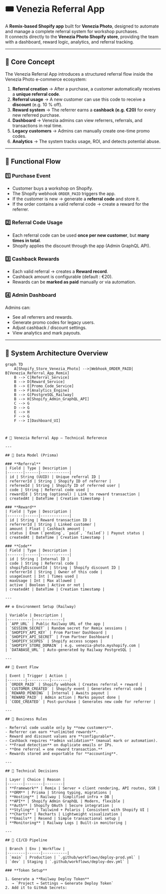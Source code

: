 # 🎟️ Venezia Referral App

A **Remix-based Shopify app** built for **Venezia Photo**, designed to automate and manage a complete referral system for workshop purchases.  
It connects directly to the **Venezia Photo Shopify store**, providing the team with a dashboard, reward logic, analytics, and referral tracking.

---

## 🧭 Core Concept

The Venezia Referral App introduces a structured referral flow inside the Venezia Photo e-commerce ecosystem:

1. **Referral creation** → After a purchase, a customer automatically receives a **unique referral code**.  
2. **Referral usage** → A new customer can use this code to receive a **discount** (e.g. 10 % off).  
3. **Reward system** → The referrer earns a **cashback (e.g. €20)** for every new referred purchase.  
4. **Dashboard** → Venezia admins can view referrers, referrals, and transactions in real time.  
5. **Legacy customers** → Admins can manually create one-time promo codes.  
6. **Analytics** → The system tracks usage, ROI, and detects potential abuse.

---

## 🧩 Functional Flow

### 1️⃣ Purchase Event
- Customer buys a workshop on Shopify.  
- The Shopify webhook `ORDER_PAID` triggers the app.  
- If the customer is new → generate a **referral code** and store it.  
- If the order contains a valid referral code → create a reward for the referrer.

### 2️⃣ Referral Code Usage
- Each referral code can be used **once per new customer**, but **many times in total**.  
- Shopify applies the discount through the app (Admin GraphQL API).

### 3️⃣ Cashback Rewards
- Each valid referral → creates a **Reward record**.  
- Cashback amount is configurable (default : €20).  
- Rewards can be **marked as paid** manually or via automation.

### 4️⃣ Admin Dashboard
Admins can:
- See all referrers and rewards.  
- Generate promo codes for legacy users.  
- Adjust cashback / discount settings.  
- View analytics and mark payouts.

---

## 🧱 System Architecture Overview

```mermaid
graph TD
    A[Shopify_Store_Venezia_Photo] -->|Webhook_ORDER_PAID| B[Venezia_Referral_App_Remix]
    B --> C[Referral_Service]
    B --> D[Reward_Service]
    B --> E[Promo_Code_Service]
    B --> F[Analytics_Engine]
    B --> G[PostgreSQL_Railway]
    B --> H[Shopify_Admin_GraphQL_API]
    C --> G
    D --> G
    E --> H
    F --> G
    F --> I[Dashboard_UI]



# 🧠 Venezia Referral App — Technical Reference

---

## 🧠 Data Model (Prisma)

### **Referral**
| Field | Type | Description |
|-------|------|-------------|
| id | String (UUID) | Unique referral ID |
| referrerId | String | Shopify ID of referrer |
| refereeId | String | Shopify ID of referred user |
| code | String | Referral code used |
| rewardId | String (optional) | Link to reward transaction |
| createdAt | DateTime | Creation timestamp |

### **Reward**
| Field | Type | Description |
|-------|------|-------------|
| id | String | Reward transaction ID |
| referrerId | String | Linked customer |
| amount | Float | Cashback amount |
| status | Enum (`pending`, `paid`, `failed`) | Payout status |
| createdAt | DateTime | Creation timestamp |

### **Code**
| Field | Type | Description |
|-------|------|-------------|
| id | String | Internal ID |
| code | String | Referral code |
| shopifyDiscountId | String | Shopify discount ID |
| referrerId | String | Owner of this code |
| usageCount | Int | Times used |
| maxUsage | Int | Max allowed |
| active | Boolean | Active or not |
| createdAt | DateTime | Creation timestamp |

---

## ⚙️ Environment Setup (Railway)

| Variable | Description |
|-----------|-------------|
| `APP_URL` | Public Railway URL of the app |
| `SESSION_SECRET` | Random secret for Remix sessions |
| `SHOPIFY_API_KEY` | From Partner Dashboard |
| `SHOPIFY_API_SECRET` | From Partner Dashboard |
| `SHOPIFY_SCOPES` | Shopify access scopes |
| `SHOPIFY_STORE_DOMAIN` | e.g. venezia-photo.myshopify.com |
| `DATABASE_URL` | Auto-generated by Railway PostgreSQL |

---

## 🔄 Event Flow

| Event | Trigger | Action |
|--------|----------|--------|
| `ORDER_PAID` | Shopify webhook | Creates referral + reward |
| `CUSTOMER_CREATED` | Shopify event | Generates referral code |
| `REWARD_PENDING` | Internal | Awaits payout |
| `REWARD_PAID` | Admin action | Marks payout done |
| `CODE_CREATED` | Post-purchase | Generates new code for referrer |

---

## 🧩 Business Rules

- Referral code usable only by **new customers**.  
- Referrer can earn **unlimited rewards**.  
- Reward and discount values are **configurable**.  
- Cashback requires **admin validation** (manual mark or automation).  
- **Fraud detection** on duplicate emails or IPs.  
- **One referral = one reward transaction.**  
- Rewards stored and exportable for **accounting**.

---

## 🧠 Technical Decisions

| Layer | Choice | Reason |
|-------|--------|--------|
| **Framework** | Remix | Server + client rendering, API routes, SSR |
| **ORM** | Prisma | Strong typing, migrations |
| **Hosting** | Railway | Simplified infra + DB |
| **API** | Shopify Admin GraphQL | Modern, flexible |
| **Auth** | Shopify OAuth | Secure integration |
| **Styling** | Tailwind + Polaris | Consistent with Shopify UI |
| **Charts** | Recharts | Lightweight visualization |
| **Emails** | Resend | Simple transactional setup |
| **Monitoring** | Railway Logs | Built-in monitoring |

---

## 🧰 CI/CD Pipeline

| Branch | Env | Workflow |
|--------|------|-----------|
| `main` | Production | `.github/workflows/deploy-prod.yml` |
| `dev` | Staging | `.github/workflows/deploy-dev.yml` |

### **Token Setup**

1. Generate a **Railway Deploy Token**  
   → `Project → Settings → Generate Deploy Token`
2. Add it to GitHub Secrets:  

